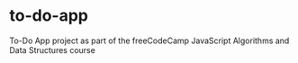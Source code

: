 # to-do-app
To-Do App project as part of the freeCodeCamp JavaScript Algorithms and Data Structures course

